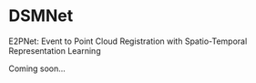 # DSMNet
E2PNet: Event to Point Cloud Registration with Spatio-Temporal Representation Learning

Coming soon...
